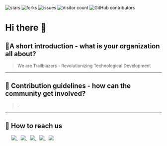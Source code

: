 ![stars](https://img.shields.io/github/stars/codora-io)
![forks](https://img.shields.io/github/forks/codora-io/.github)
![issues](https://img.shields.io/github/issues/codora-io/.github)
![Visitor count](https://shields-io-visitor-counter.herokuapp.com/badge?page=codora-io.github)
![GitHub contributors](https://img.shields.io/github/contributors/codora-io/.github)


# Hi there 👋

## 🙋‍A short introduction - what is your organization all about?

>  We are Trailblazers - Revolutionizing Technological Development 

<hr />

## 🌈 Contribution guidelines - how can the community get involved?

> .

<hr />

## 🤙 How to reach us
<p align="left">
 <div align="left"  class="icons-social" style="margin-left: 10px;">
      <a style="margin-left: 10px;"  target="_blank" href="https://www.linkedin.com/company/socialcodora/">
			  <img src="https://img.icons8.com/doodle/40/000000/linkedin--v2.png">
      </a>
      <a style="margin-left: 10px;" target="_blank" href="https://github.com/codora-io">
		    <img src="https://img.icons8.com/doodle/40/000000/github--v1.png">
      </a>
      <a style="margin-left: 10px;" target="_blank" href="https://instagram.com/socialcodora">
			  <img src="https://img.icons8.com/doodle/40/000000/instagram-new--v2.png">
      </a>
		<a style="margin-left: 10px;" target="_blank" href="https://twitter.com/socialcodora">
			<img src="https://img.icons8.com/doodle/1x/twitter-squared--v2.png" >
    </a>
		<a style="margin-left: 10px;" target="_blank" href="https://www.youtube.com/channel/UCP5Bc9hInVh4OBN3HXH0UiA?view_as=subscriber">
				<img src="https://img.icons8.com/doodle/1x/youtube--v2.png" >
    </a>
 </div>
</p>

